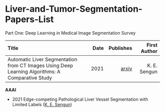 # Liver-and-Tumor-Segmentation-Papers-List


Part One: Deep Learning in Medical Image Segmentation Survey

Title | Date |Publishes | First Author |
:---- |-----:|---------:| -------------:
Automatic Liver Segmentation from CT Images Using Deep Learning Algorithms: A Comparative Study | 2021 | [arxiv](https://arxiv.org/abs/2101.09987) | K. E. Sengun |


**AAAI**
- 2021 Edge-competing Pathological Liver Vessel Segmentation with Limited Labels ([K. E. Sengun](https://www.aaai.org/AAAI21Papers/AAAI-5083.FengZ.pdf))


